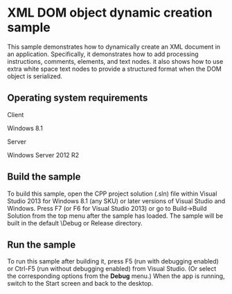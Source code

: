 XML DOM object dynamic creation sample
======================================

This sample demonstrates how to dynamically create an XML document in an application. Specifically, it demonstrates how to add processing instructions, comments, elements, and text nodes. it also shows how to use extra white space text nodes to provide a structured format when the DOM object is serialized.

Operating system requirements
-----------------------------

Client

Windows 8.1

Server

Windows Server 2012 R2

Build the sample
----------------

To build this sample, open the CPP project solution (.sln) file within Visual Studio 2013 for Windows 8.1 (any SKU) or later versions of Visual Studio and Windows. Press F7 (or F6 for Visual Studio 2013) or go to Build-\>Build Solution from the top menu after the sample has loaded. The sample will be built in the default \\Debug or Release directory.

Run the sample
--------------

To run this sample after building it, press F5 (run with debugging enabled) or Ctrl-F5 (run without debugging enabled) from Visual Studio. (Or select the corresponding options from the **Debug** menu.) When the app is running, switch to the Start screen and back to the desktop.

